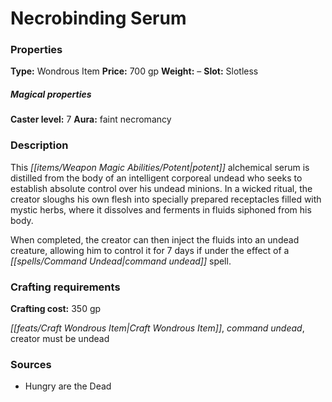 ﻿---
Title: "Necrobinding Serum"
Type: "Wondrous Item"
Price: "700 gp"
Weight: "–"
Slot: "Slotless"
Caster level: "7"
Aura: "faint necromancy"
Description: |
  "This potent alchemical serum is distilled from the body of an intelligent corporeal undead who seeks to establish absolute control over his undead minions. In a wicked ritual, the creator sloughs his own flesh into specially prepared receptacles filled with mystic herbs, where it dissolves and ferments in fluids siphoned from his body.
  When completed, the creator can then inject the fluids into an undead creature, allowing him to control it for 7 days if under the effect of a _command undead_ spell."
Crafting cost: "350 gp"
Sources: "['Hungry are the Dead']"
---

# Necrobinding Serum

### Properties

**Type:** Wondrous Item **Price:** 700 gp **Weight:** – **Slot:** Slotless

##### Magical properties

**Caster level:** 7 **Aura:** faint necromancy

### Description

This _[[items/Weapon Magic Abilities/Potent|potent]]_ alchemical serum is distilled from the body of an intelligent corporeal undead who seeks to establish absolute control over his undead minions. In a wicked ritual, the creator sloughs his own flesh into specially prepared receptacles filled with mystic herbs, where it dissolves and ferments in fluids siphoned from his body.

When completed, the creator can then inject the fluids into an undead creature, allowing him to control it for 7 days if under the effect of a _[[spells/Command Undead|command undead]]_ spell.

### Crafting requirements

**Crafting cost:** 350 gp

_[[feats/Craft Wondrous Item|Craft Wondrous Item]]_, _command undead_, creator must be undead

### Sources

* Hungry are the Dead